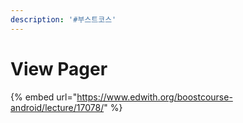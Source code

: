 ```yaml
---
description: '#부스트코스'
---
```


# View Pager







{% embed url="https://www.edwith.org/boostcourse-android/lecture/17078/" %}



